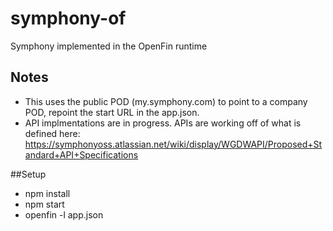 # symphony-of
Symphony implemented in the OpenFin runtime

## Notes
- This uses the public POD (my.symphony.com) to point to a company POD, repoint the start URL in the app.json.
- API implmentations are in progress.  APIs are working off of what is defined here: https://symphonyoss.atlassian.net/wiki/display/WGDWAPI/Proposed+Standard+API+Specifications

##Setup
- npm install
- npm start
- openfin -l app.json
